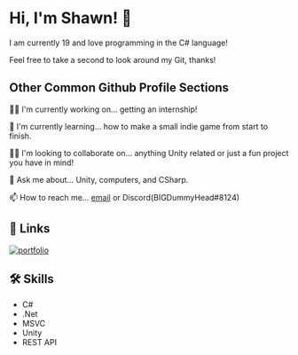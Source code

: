 
# Hi, I'm Shawn! 👋


I am currently 19 and love programming in the C# language!

Feel free to take a second to look around my Git, thanks!



## Other Common Github Profile Sections
👩‍💻 I'm currently working on... getting an internship!

🧠 I'm currently learning... how to make a small indie game from start to finish.

👯‍♀️ I'm looking to collaborate on... anything Unity related or just a fun project you have in mind!

💬 Ask me about... Unity, computers, and CSharp.

📫 How to reach me... [email](mailto:shawnb456324@gmail.com) or Discord(BIGDummyHead#8124)

## 🔗 Links
[![portfolio](https://img.shields.io/badge/FIVERR-dark?style=for-the-badge&logo=appveyor)](https://www.fiverr.com/shawnbohn?up_rollout=true)


## 🛠 Skills
* C#
* .Net
* MSVC
* Unity
* REST API


